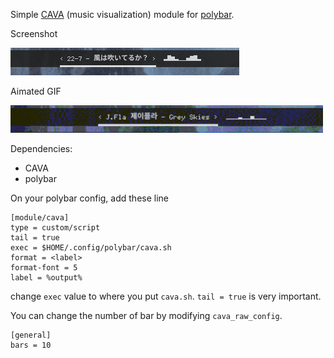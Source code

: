 Simple [CAVA](https://github.com/karlstav/cava) (music visualization) module for [polybar](https://github.com/polybar/polybar).

Screenshot

![screenshot](./img/screenshot.png)

Aimated GIF

![animated](./img/animated.gif)

Dependencies:
- CAVA
- polybar

On your polybar config, add these line
```
[module/cava]
type = custom/script
tail = true
exec = $HOME/.config/polybar/cava.sh
format = <label>
format-font = 5
label = %output%
```

change `exec` value to where you put `cava.sh`.
`tail = true` is very important.

You can change the number of bar by modifying `cava_raw_config`.
```
[general]
bars = 10
```
